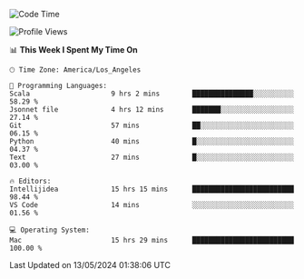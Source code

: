 <!--START_SECTION:waka-->
![Code Time](http://img.shields.io/badge/Code%20Time-995%20hrs-blue)

![Profile Views](http://img.shields.io/badge/Profile%20Views-0-blue)

📊 **This Week I Spent My Time On** 

```text
🕑︎ Time Zone: America/Los_Angeles

💬 Programming Languages: 
Scala                    9 hrs 2 mins        ███████████████░░░░░░░░░░   58.29 % 
Jsonnet file             4 hrs 12 mins       ███████░░░░░░░░░░░░░░░░░░   27.14 % 
Git                      57 mins             ██░░░░░░░░░░░░░░░░░░░░░░░   06.15 % 
Python                   40 mins             █░░░░░░░░░░░░░░░░░░░░░░░░   04.37 % 
Text                     27 mins             █░░░░░░░░░░░░░░░░░░░░░░░░   03.00 % 

🔥 Editors: 
Intellijidea             15 hrs 15 mins      █████████████████████████   98.44 % 
VS Code                  14 mins             ░░░░░░░░░░░░░░░░░░░░░░░░░   01.56 % 

💻 Operating System: 
Mac                      15 hrs 29 mins      █████████████████████████   100.00 % 
```


 Last Updated on 13/05/2024 01:38:06 UTC
<!--END_SECTION:waka-->

